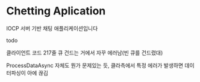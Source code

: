 # Chetting Aplication 

IOCP 서버 기반 채팅 애플리케이션입니다

todo

클라이언트 코드 217줄 큐 건드는 거에서 자꾸 에러남(빈 큐를 건드렸대)

ProcessDataAsync 자체도 뭔가 문제있는 듯, 클라측에서 특정 에러가 발생하면 데이터파싱이 아에 끊김